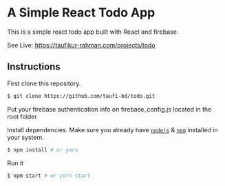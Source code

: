 # A Simple React Todo App

This is a simple react todo app built with React and firebase.

See Live: https://taufikur-rahman.com/projects/todo

## Instructions

First clone this repository.

```bash
$ git clone https://github.com/taufi-bd/todo.git
```

Put your firebase authentication info on firebase_config.js located in the root folder

Install dependencies. Make sure you already have [`nodejs`](https://nodejs.org/en/) & [`npm`](https://www.npmjs.com/) installed in your system.

```bash
$ npm install # or yarn
```

Run it

```bash
$ npm start # or yarn start
```
